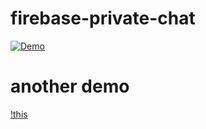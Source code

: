 # firebase-private-chat
[![Demo](https://img.youtube.com/vi/NvrKkBluCdY/0.jpg)](https://www.youtube.com/watch?v=NvrKkBluCdY)
# another demo
[!this](https://www.dropbox.com/s/xory857k5ljjwob/deepin-screen-recorder_Desktop_20180318032135.mp4?dl=0)


